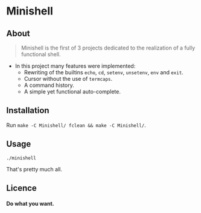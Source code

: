 Minishell
=========

About
-----

>Minishell is the first of 3 projects dedicated to the realization of a fully functional shell.

* In this project many features were implemented:
    * Rewriting of the builtins `echo`, `cd`, `setenv`, `unsetenv`, `env` and `exit`.
    * Cursor without the use of `termcaps`.
    * A command history.
    * A simple yet functional auto-complete.

Installation
------------

Run `make -C Minishell/ fclean && make -C Minishell/`.

Usage
-----

`./minishell`

That's pretty much all.

Licence
-------

#### Do what you want.